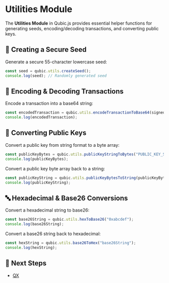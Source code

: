 # Utilities Module

The **Utilities Module** in Qubic.js provides essential helper functions for generating seeds, encoding/decoding transactions, and converting public keys.

## 🔑 Creating a Secure Seed

Generate a secure 55-character lowercase seed:

```javascript
const seed = qubic.utils.createSeed();
console.log(seed); // Randomly generated seed
```

## 🔄 Encoding & Decoding Transactions

Encode a transaction into a base64 string:

```javascript
const encodedTransaction = qubic.utils.encodeTransactionToBase64(signedTransaction);
console.log(encodedTransaction);
```

## 🔢 Converting Public Keys

Convert a public key from string format to a byte array:

```javascript
const publicKeyBytes = qubic.utils.publicKeyStringToBytes("PUBLIC_KEY_STRING");
console.log(publicKeyBytes);
```

Convert a public key byte array back to a string:

```javascript
const publicKeyString = qubic.utils.publicKeyBytesToString(publicKeyBytes);
console.log(publicKeyString);
```

## 🔤 Hexadecimal & Base26 Conversions

Convert a hexadecimal string to base26:

```javascript
const base26String = qubic.utils.hexToBase26("0xabcdef");
console.log(base26String);
```

Convert a base26 string back to hexadecimal:

```javascript
const hexString = qubic.utils.base26ToHex("base26String");
console.log(hexString);
```

## 📌 Next Steps
- [QX](qx.md)
